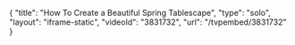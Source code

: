 {
    "title": "How To Create a Beautiful Spring Tablescape",
    "type": "solo",
    "layout": "iframe-static",
    "videoId": "3831732",
    "url": "\/tvpembed\/3831732"
}